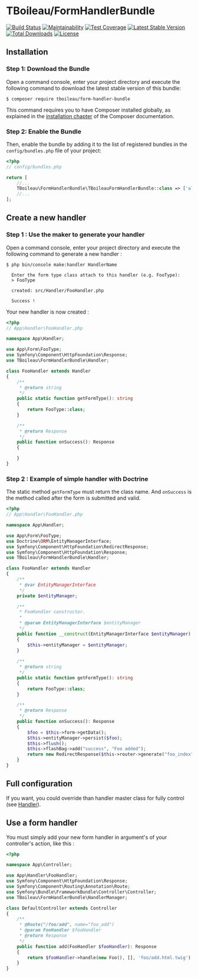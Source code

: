 # TBoileau/FormHandlerBundle

[![Build Status](https://travis-ci.org/TBoileau/FormHandlerBundle.svg?branch=master)](https://travis-ci.org/TBoileau/FormHandlerBundle) 
[![Maintainability](https://api.codeclimate.com/v1/badges/ee1e8f121f70b75a7712/maintainability)](https://codeclimate.com/github/TBoileau/FormHandlerBundle/maintainability) 
[![Test Coverage](https://api.codeclimate.com/v1/badges/ee1e8f121f70b75a7712/test_coverage)](https://codeclimate.com/github/TBoileau/FormHandlerBundle/test_coverage) 
[![Latest Stable Version](https://poser.pugx.org/tboileau/form-handler-bundle/v/stable)](https://packagist.org/packages/tboileau/form-handler-bundle)
[![Total Downloads](https://poser.pugx.org/tboileau/form-handler-bundle/downloads)](https://packagist.org/packages/tboileau/form-handler-bundle)
[![License](https://poser.pugx.org/tboileau/form-handler-bundle/license)](https://packagist.org/packages/tboileau/form-handler-bundle)

## Installation

### Step 1: Download the Bundle

Open a command console, enter your project directory and execute the
following command to download the latest stable version of this bundle:

```console
$ composer require tboileau/form-handler-bundle
```

This command requires you to have Composer installed globally, as explained
in the [installation chapter](https://getcomposer.org/doc/00-intro.md)
of the Composer documentation.

### Step 2: Enable the Bundle

Then, enable the bundle by adding it to the list of registered bundles
in the `config/bundles.php` file of your project:

```php
<?php
// config/bundles.php

return [
    //...
    TBoileau\FormHandlerBundle\TBoileauFormHandlerBundle::class => ['all' => true],
    //...
];

```

## Create a new handler

### Step 1 : Use the maker to generate your handler

Open a command console, enter your project directory and execute the following command to generate a new handler :

```console
$ php bin/console make:handler HandlerName

  Enter the form type class attach to this handler (e.g. FooType):
  > FooType
  
  created: src/Handler/FooHandler.php

  Success !
```

Your new handler is now created :

```php
<?php
// App\Handler\FooHandler.php

namespace App\Handler;

use App\Form\FooType;
use Symfony\Component\HttpFoundation\Response;
use TBoileau\FormHandlerBundle\Handler;

class FooHandler extends Handler
{
    /**
     * @return string
     */
    public static function getFormType(): string
    {
        return FooType::class;
    }

    /**
     * @return Response
     */
    public function onSuccess(): Response
    {

    }
}
```

### Step 2 : Example of simple handler with Doctrine

The static method `getFormType` must return the class name. And `onSuccess` is the method called after the form is submitted and valid.

```php
<?php
// App\Handler\FooHandler.php

namespace App\Handler;

use App\Form\FooType;
use Doctrine\ORM\EntityManagerInterface;
use Symfony\Component\HttpFoundation\RedirectResponse;
use Symfony\Component\HttpFoundation\Response;
use TBoileau\FormHandlerBundle\Handler;

class FooHandler extends Handler
{
    /**
     * @var EntityManagerInterface
     */
    private $entityManager;

    /**
     * FooHandler constructor.
     *
     * @param EntityManagerInterface $entityManager
     */
    public function __construct(EntityManagerInterface $entityManager)
    {
        $this->entityManager = $entityManager;
    }
    
    /**
     * @return string
     */
    public static function getFormType(): string
    {
        return FooType::class;
    }

    /**
     * @return Response
     */
    public function onSuccess(): Response
    {
        $foo = $this->form->getData();
        $this->entityManager->persist($foo);
        $this->flush();
        $this->flashBag->add("success", "Foo added");
        return new RedirectResponse($this->router->generate("foo_index"));
    }
}
```

## Full configuration

If you want, you could override than handler master class for fully control (see [Handler](src/Handler.php)).

## Use a form handler

You must simply add your new form handler in argument's of your controller's action, like this :

```php
<?php

namespace App\Controller;

use App\Handler\FooHandler;
use Symfony\Component\HttpFoundation\Response;
use Symfony\Component\Routing\Annotation\Route;
use Symfony\Bundle\FrameworkBundle\Controller\Controller;
use TBoileau\FormHandlerBundle\HandlerManager;

class DefaultController extends Controller
{
    /**
     * @Route("/foo/add", name="foo_add")
     * @param FooHandler $fooHandler 
     * @return Response
     */
    public function add(FooHandler $fooHandler): Response
    {
        return $fooHandler->handle(new Foo(), [], 'foo/add.html.twig');
    }
}
```
